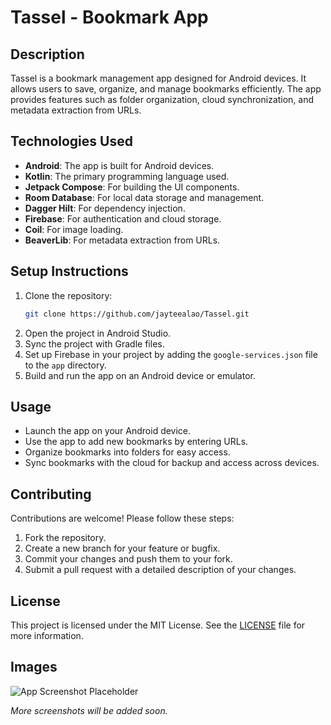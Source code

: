 # Tassel - Bookmark App

## Description
Tassel is a bookmark management app designed for Android devices. It allows users to save, organize, and manage bookmarks efficiently. The app provides features such as folder organization, cloud synchronization, and metadata extraction from URLs.

## Technologies Used
- **Android**: The app is built for Android devices.
- **Kotlin**: The primary programming language used.
- **Jetpack Compose**: For building the UI components.
- **Room Database**: For local data storage and management.
- **Dagger Hilt**: For dependency injection.
- **Firebase**: For authentication and cloud storage.
- **Coil**: For image loading.
- **BeaverLib**: For metadata extraction from URLs.

## Setup Instructions
1. Clone the repository:
   ```bash
   git clone https://github.com/jayteealao/Tassel.git
   ```
2. Open the project in Android Studio.
3. Sync the project with Gradle files.
4. Set up Firebase in your project by adding the `google-services.json` file to the `app` directory.
5. Build and run the app on an Android device or emulator.

## Usage
- Launch the app on your Android device.
- Use the app to add new bookmarks by entering URLs.
- Organize bookmarks into folders for easy access.
- Sync bookmarks with the cloud for backup and access across devices.

## Contributing
Contributions are welcome! Please follow these steps:
1. Fork the repository.
2. Create a new branch for your feature or bugfix.
3. Commit your changes and push them to your fork.
4. Submit a pull request with a detailed description of your changes.

## License
This project is licensed under the MIT License. See the [LICENSE](LICENSE) file for more information.

## Images
![App Screenshot Placeholder](path/to/screenshot.png)

*More screenshots will be added soon.*

